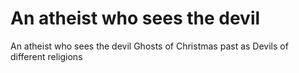 # An atheist who sees the devil

An atheist who sees the devil
Ghosts of Christmas past as Devils of different religions
